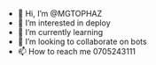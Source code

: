 - 👋 Hi, I’m @MGTOPHAZ
- 👀 I’m interested in deploy
- 🌱 I’m currently learning
- 💞️ I’m looking to collaborate on bots
- 📫 How to reach me 0705243111

<!---
MGTOPHAZ/MGTOPHAZ is a ✨ special ✨ repository because its `README.md` (this file) appears on your GitHub profile.
You can click the Preview link to take a look at your changes.
--->
